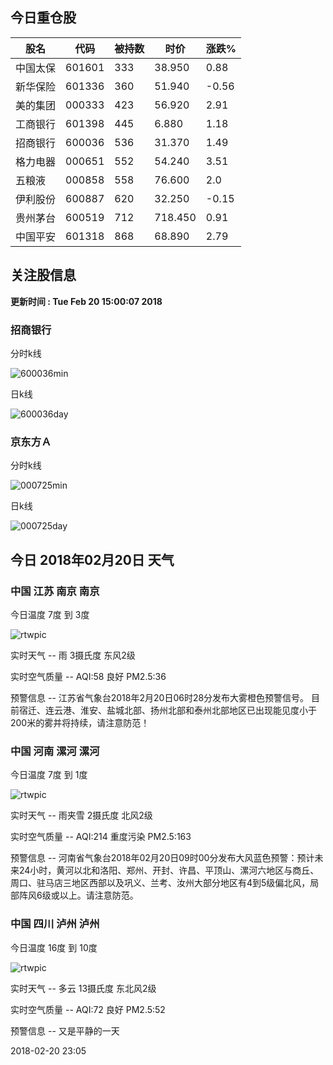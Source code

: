 
## 今日重仓股 

|股名|代码|被持数|时价|涨跌%|
|---|---|---|---|---|
|中国太保|601601|333|38.950|0.88|
|新华保险|601336|360|51.940|-0.56|
|美的集团|000333|423|56.920|2.91|
|工商银行|601398|445|6.880|1.18|
|招商银行|600036|536|31.370|1.49|
|格力电器|000651|552|54.240|3.51|
|五粮液|000858|558|76.600|2.0|
|伊利股份|600887|620|32.250|-0.15|
|贵州茅台|600519|712|718.450|0.91|
|中国平安|601318|868|68.890|2.79|

## 关注股信息
**更新时间 : Tue Feb 20 15:00:07 2018**
### 招商银行 
分时k线

![600036min](http://image.sinajs.cn/newchart/min/n/sh600036.gif)

日k线

![600036day](http://image.sinajs.cn/newchart/daily/n/sh600036.gif)

### 京东方Ａ 
分时k线

![000725min](http://image.sinajs.cn/newchart/min/n/sz000725.gif)

日k线

![000725day](http://image.sinajs.cn/newchart/daily/n/sz000725.gif)
## 今日 2018年02月20日 天气
### 中国 江苏 南京 南京

今日温度 7度 到 3度

![rtwpic](http://app1.showapi.com/weather/icon/night/301.png)

实时天气 -- 雨 3摄氏度 东风2级

实时空气质量 -- AQI:58 良好 PM2.5:36

预警信息 -- 江苏省气象台2018年2月20日06时28分发布大雾橙色预警信号。
   目前宿迁、连云港、淮安、盐城北部、扬州北部和泰州北部地区已出现能见度小于200米的雾并将持续，请注意防范！
    
### 中国 河南 漯河 漯河

今日温度 7度 到 1度

![rtwpic](http://app1.showapi.com/weather/icon/night/06.png)

实时天气 -- 雨夹雪 2摄氏度 北风2级

实时空气质量 -- AQI:214 重度污染 PM2.5:163

预警信息 -- 河南省气象台2018年02月20日09时00分发布大风蓝色预警：预计未来24小时，黄河以北和洛阳、郑州、开封、许昌、平顶山、漯河六地区与商丘、周口、驻马店三地区西部以及巩义、兰考、汝州大部分地区有4到5级偏北风，局部阵风6级或以上。请注意防范。
    
### 中国 四川 泸州 泸州

今日温度 16度 到 10度

![rtwpic](http://app1.showapi.com/weather/icon/night/01.png)

实时天气 -- 多云 13摄氏度 东北风2级

实时空气质量 -- AQI:72 良好 PM2.5:52

预警信息 -- 又是平静的一天
    
2018-02-20 23:05